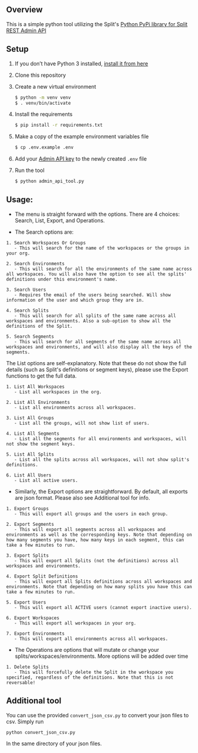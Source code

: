 ## Overview

This is a simple python tool utilizing the Split's [Python PyPi library for Split REST Admin API](https://help.split.io/hc/en-us/articles/4412331052685-Python-PyPi-library-for-Split-REST-Admin-API)

## Setup

1. If you don’t have Python 3 installed, [install it from here](https://www.python.org/downloads/)

2. Clone this repository

3. Create a new virtual environment

   ```bash
   $ python -m venv venv
   $ . venv/bin/activate
   ```

4. Install the requirements

   ```bash
   $ pip install -r requirements.txt
   ```

6. Make a copy of the example environment variables file

   ```bash
   $ cp .env.example .env
   ```

7. Add your [Admin API key](https://help.split.io/hc/en-us/articles/360019916211-API-keys#adding-admin-api-keys) to the newly created `.env` file

8. Run the tool

   ```bash
   $ python admin_api_tool.py
   ```


## Usage:

- The menu is straight forward with the options. There are 4 choices: Search, List, Export, and Operations.

- The Search options are:

```
1. Search Workspaces Or Groups
   - This will search for the name of the workspaces or the groups in your org.

2. Search Environments
   - This will search for all the environments of the same name across all workspaces. You will also have the option to see all the splits' definitions under this environment's name.

3. Search Users
   - Requires the email of the users being searched. Will show information of the user and which group they are in.

4. Search Splits
   - This will search for all splits of the same name across all workspaces and environments. Also a sub-option to show all the definitions of the Split.

5. Search Segments
   - This will search for all segments of the same name across all workspaces and environments, and will also display all the keys of the segments.

```

The List options are self-explanatory. Note that these do not show the full details (such as Split's definitions or segment keys), please use the Export functions to get the full data.

```
1. List All Workspaces
   - List all workspaces in the org.

2. List All Environments
   - List all environments across all workspaces.

3. List All Groups
   - List all the groups, will not show list of users.

4. List All Segments
   - List all the segments for all environments and workspaces, will not show the segment keys.

5. List All Splits
   - List all the splits across all workspaces, will not show split's definitions.

6. List All Users
   - List all active users.
```

- Similarly, the Export options are straightforward. By default, all exports are json format. Please also see Additional tool for info.

```
1. Export Groups
   - This will export all groups and the users in each group.

2. Export Segments
   - This will export all segments across all workspaces and environments as well as the corresponding keys. Note that depending on how many segments you have, how many keys in each segment, this can take a few minutes to run.

3. Export Splits
   - This will export all Splits (not the definitions) across all workspaces and environments.

4. Export Split Definitions
   - This will export all Splits definitions across all workspaces and environments. Note that depending on how many splits you have this can take a few minutes to run.

5. Export Users
   - This will export all ACTIVE users (cannot export inactive users).

6. Export Workspaces
   - This will export all workspaces in your org.

7. Export Environments
   - This will export all environments across all workspaces.

```

- The Operations are options that will mutate or change your splits/workspaces/environments. More options will be added over time

```
1. Delete Splits
   - This will forcefully delete the Split in the workspace you specified, regardless of the definitions. Note that this is not reversable!
```

## Additional tool
You can use the provided `convert_json_csv.py` to convert your json files to csv. Simply run

```
python convert_json_csv.py
```

In the same directory of your json files.

